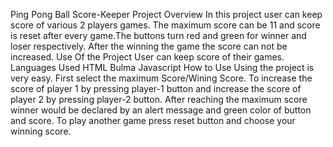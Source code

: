 Ping Pong Ball Score-Keeper
Project Overview
In this project user can keep score of various 2 players games. The maximum score can be 11 and score is reset after every game.The buttons turn red and green for winner and loser respectively. After the winning the game the score can not be increased.
Use Of the Project
User can keep score of their games.
Languages Used
HTML
Bulma
Javascript
How to Use
Using the project is very easy.
First select the maximum Score/Wining Score.
To increase the score of player 1 by pressing player-1 button and increase the score of player 2 by pressing player-2 button.
After reaching the maximum score winner would be declared by an alert message and green color of button and score.
To play another game press reset button and choose your winning score.

